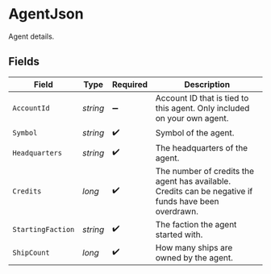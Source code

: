 # AgentJson

Agent details.


## Fields

| Field                                                                                                | Type                                                                                                 | Required                                                                                             | Description                                                                                          |
| ---------------------------------------------------------------------------------------------------- | ---------------------------------------------------------------------------------------------------- | ---------------------------------------------------------------------------------------------------- | ---------------------------------------------------------------------------------------------------- |
| `AccountId`                                                                                          | *string*                                                                                             | :heavy_minus_sign:                                                                                   | Account ID that is tied to this agent. Only included on your own agent.                              |
| `Symbol`                                                                                             | *string*                                                                                             | :heavy_check_mark:                                                                                   | Symbol of the agent.                                                                                 |
| `Headquarters`                                                                                       | *string*                                                                                             | :heavy_check_mark:                                                                                   | The headquarters of the agent.                                                                       |
| `Credits`                                                                                            | *long*                                                                                               | :heavy_check_mark:                                                                                   | The number of credits the agent has available. Credits can be negative if funds have been overdrawn. |
| `StartingFaction`                                                                                    | *string*                                                                                             | :heavy_check_mark:                                                                                   | The faction the agent started with.                                                                  |
| `ShipCount`                                                                                          | *long*                                                                                               | :heavy_check_mark:                                                                                   | How many ships are owned by the agent.                                                               |